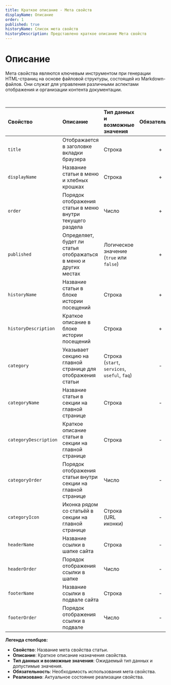 ```yaml
---
title: Краткое описание - Мета свойств
displayName: Описание
order: 1
published: true
historyName: Список мета свойств
historyDescription: Представлено краткое описание Мета свойств
---
```


# Описание

Мета свойства являются ключевым инструментом при генерации HTML-страниц на основе файловой структуры, состоящей из Markdown-файлов.
Они служат для управления различными аспектами отображения и организации контента документации.

<br/>

| Свойство              | Описание                                                           | Тип данных и возможные значения               | Обязательность | Реализовано |
|:----------------------|:-------------------------------------------------------------------|:----------------------------------------------|:--------------:|:-----------:|
| `title`               | Отображается в заголовке вкладки браузера                          | Строка                                        |       +        |      -      |
| `displayName`         | Название статьи в меню и хлебных крошках                           | Строка                                        |       +        |      +      |
| `order`               | Порядок отображения статьи в меню внутри текущего раздела          | Число                                         |       +        |      +      |
| `published`           | Определяет, будет ли статья отображаться в меню и других местах    | Логическое значение (`true` или `false`)      |       +        |      +      |
| `historyName`         | Название статьи в блоке истории посещений                          | Строка                                        |       +        |      -      |
| `historyDescription`  | Краткое описание в блоке истории посещений                         | Строка                                        |       +        |      -      |
| `category`            | Указывает секцию на главной странице для отображения статьи        | Строка (`start`, `services`, `useful`, `faq`) |       -        |      -      |
| `categoryName`        | Название статьи в секции на главной странице                       | Строка                                        |       -        |      -      |
| `categoryDescription` | Краткое описание статьи в секции на главной странице               | Строка                                        |       -        |      -      |
| `categoryOrder`       | Порядок отображения статьи внутри секции на главной странице       | Число                                         |       -        |      -      |
| `categoryIcon`        | Иконка рядом со статьёй в секции на главной странице               | Строка (URL иконки)                           |       -        |      -      |
| `headerName`          | Название ссылки в шапке сайта                                      | Строка                                        |       -        |      -      |
| `headerOrder`         | Порядок отображения ссылки в шапке                                 | Число                                         |       -        |      -      |
| `footerName`          | Название ссылки в подвале сайта                                    | Строка                                        |       -        |      -      |
| `footerOrder`         | Порядок отображения ссылки в подвале                               | Число                                         |       -        |      -      |


**Легенда столбцов:**

- **Свойство**: Название мета свойства статьи.
- **Описание**: Краткое описание назначения свойства.
- **Тип данных и возможные значения**: Ожидаемый тип данных и допустимые значения.
- **Обязательность**: Необходимость использования мета свойства.
- **Реализовано**: Актуальное состояние реализации свойства.
